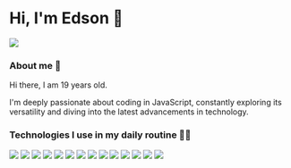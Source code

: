 # Hi, I'm Edson 👋


[<img src="https://img.shields.io/badge/Spotify-1ED760?&style=width=70&for-the-badge&logo=spotify&logoColor=white"  />](https://open.spotify.com/user/22tutsqoliplzpzqr2fa54wai)

### About me 📝
<p>Hi there, I am 19 years old.

I'm deeply passionate about coding in JavaScript, constantly exploring its versatility and diving into the latest advancements in technology.</p>

### Technologies I use in my daily routine 👨‍💻

<img src="https://img.shields.io/badge/React%20-%2320232a.svg?&style=width=70&for-the-badge&logo=react&logoColor=%2361DAFB"  /> <img src="https://img.shields.io/badge/Next-black?style=width=70&for-the-badge&logo=next.js&logoColor=white"  /> <img src="https://img.shields.io/badge/Html5%20-%23E34F26.svg?&style=width=70&for-the-badge&logo=Html5&logoColor=white"  /> <img src="https://img.shields.io/badge/Css3%20-%231572B6.svg?&style=width=70&for-the-badge&logo=css3&logoColor=white"  /> <img src="https://img.shields.io/badge/javascript-%23323330.svg?style=width=70&for-the-badge&logo=javascript&logoColor=%23F7DF1E"  /> <img src="https://img.shields.io/badge/Typescript%20-%23007ACC.svg?&style=width=70&for-the-badge&logo=Typescript&logoColor=white"  /> <img src="https://img.shields.io/badge/Node.js%20-%2343853D.svg?&style=width=70&for-the-badge&logo=node.js&logoColor=white"  /> <img src="https://img.shields.io/badge/Tailwind_CSS-38B2AC?style=width=70&for-the-badge&logo=tailwind-css&logoColor=white"  /> <img src="https://img.shields.io/badge/MongoDB-%234ea94b.svg?&style=width=70&for-the-badge&logo=Mongodb&logoColor=white"  /> <img src="https://img.shields.io/badge/Mysql-%2300f.svg?&style=width=70&for-the-badge&logo=mysql&logoColor=white"  /> <img src="https://img.shields.io/badge/Node.js%20-%2343853D.svg?&style=width=70&for-the-badge&logo=node.js&logoColor=white"  /> <img src="https://img.shields.io/badge/Prisma-3982CE?style=width=70&for-the-badge&logo=Prisma&logoColor=white"  /> <img src="https://img.shields.io/badge/radix%20ui-161618.svg?style=width=70&for-the-badge&logo=radix-ui&logoColor=white"  /> <img src="https://img.shields.io/badge/zod-%233068b7.svg?style=width=70&for-the-badge&logo=zod&logoColor=white"  />
